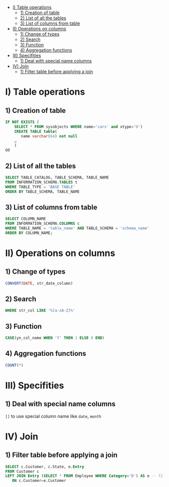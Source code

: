 - [I) Table operations](#i-table-operations)
  - [1) Creation of table](#1-creation-of-table)
  - [2) List of all the tables](#2-list-of-all-the-tables)
  - [3) List of columns from table](#3-list-of-columns-from-table)
- [II) Operations on columns](#ii-operations-on-columns)
  - [1) Change of types](#1-change-of-types)
  - [2) Search](#2-search)
  - [3) Function](#3-function)
  - [4) Aggregation functions](#4-aggregation-functions)
- [III) Specifities](#iii-specifities)
  - [1) Deal with special name columns](#1-deal-with-special-name-columns)
- [IV) Join](#iv-join)
  - [1) Filter table before applying a join](#1-filter-table-before-applying-a-join)


# I) Table operations
## 1) Creation of table
````sql
IF NOT EXISTS (
	SELECT * FROM sysobjects WHERE name='cars' and xtype='U')
    CREATE TABLE table(
       name varchar(64) not null
	…
    )
GO
````
## 2) List of all the tables
````sql
SELECT TABLE_CATALOG, TABLE_SCHEMA, TABLE_NAME
FROM INFORMATION_SCHEMA.TABLES t 
WHERE TABLE_TYPE = 'BASE TABLE'
ORDER BY TABLE_SCHEMA, TABLE_NAME
````

## 3) List of columns from table
````sql
SELECT COLUMN_NAME 
FROM INFORMATION_SCHEMA.COLUMNS c 
WHERE TABLE_NAME = 'table_name' AND TABLE_SCHEMA = 'schema_name'
ORDER BY COLUMN_NAME;
````

# II) Operations on columns
## 1) Change of types
````sql
CONVERT(DATE, str_date_column)
````

## 2) Search
````sql
WHERE str_col LIKE '%[a-zA-Z]%'
````

## 3) Function
````sql
CASE(yn_col_name WHEN 'Y' THEN 1 ELSE 0 END)
````

## 4) Aggregation functions
````sql
COUNT(*)
````

# III) Specifities
## 1) Deal with special name columns
`[]` to use special column name like `date`, `month`

# IV) Join
## 1) Filter table before applying a join
````sql
SELECT c.Customer, c.State, e.Entry
FROM Customer c
LEFT JOIN Entry (SELECT * FROM Employee WHERE Category='D') AS e -- filter step
   ON c.Customer=e.Customer
````
